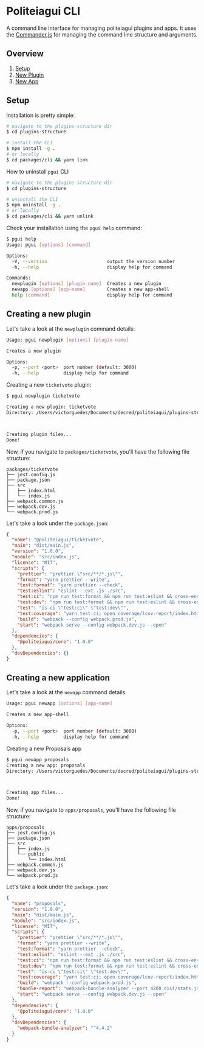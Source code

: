 # Politeiagui CLI

A command line interface for managing politeiagui plugins and apps. It uses the
[Commander.js](https://github.com/tj/commander.js/) for managing the command
line structure and arguments.

## Overview

1. [Setup](#setup)
2. [New Plugin](#creating-a-new-plugin)
3. [New App](#creating-a-new-application)

## Setup

Installation is pretty simple:

```bash
# navigate to the plugins-structure dir
$ cd plugins-structure

# install the CLI
$ npm install -g .
# or locally
$ cd packages/cli && yarn link
```

How to uninstall `pgui` CLI

```bash
# navigate to the plugins-structure dir
$ cd plugins-structure

# uninstall the CLI
$ npm uninstall -g .
# or locally
$ cd packages/cli && yarn unlink
```

Check your installation using the `pgui help` command:

```bash
$ pgui help
Usage: pgui [options] [command]

Options:
  -V, --version                      output the version number
  -h, --help                         display help for command

Commands:
  newplugin [options] [plugin-name]  Creates a new plugin
  newapp [options] [app-name]        Creates a new app-shell
  help [command]                     display help for command
```

## Creating a new plugin

Let's take a look at the `newplugin` command details:

```bash
Usage: pgui newplugin [options] [plugin-name]

Creates a new plugin

Options:
  -p, --port <port>  port number (default: 3000)
  -h, --help         display help for command
```

Creating a new `ticketvote` plugin:

```bash
$ pgui newplugin ticketvote

Creating a new plugin: ticketvote
Directory: /Users/victorguedes/Documents/decred/politeiagui/plugins-structure/packages/ticketvote



Creating plugin files...
Done!
```

Now, if you navigate to `packages/ticketvote`, you'll have the following
file structure:

```
packages/ticketvote
├── jest.config.js
├── package.json
├── src
│   ├── index.html
│   └── index.js
├── webpack.common.js
├── webpack.dev.js
└── webpack.prod.js
```

Let's take a look under the `package.json`:

```json
{
  "name": "@politeiagui/ticketvote",
  "main": "dist/main.js",
  "version": "1.0.0",
  "module": "src/index.js",
  "license": "MIT",
  "scripts": {
    "prettier": "prettier \"src/**/*.js\"",
    "format": "yarn prettier --write",
    "test:format": "yarn prettier --check",
    "test:eslint": "eslint --ext .js ./src",
    "test:ci": "npm run test:format && npm run test:eslint && cross-env jest --no-cache",
    "test:dev": "npm run test:format && npm run test:eslint && cross-env jest --watchAll --no-cache",
    "test": "is-ci \"test:ci\" \"test:dev\"",
    "test:coverage": "yarn test:ci; open coverage/lcov-report/index.html",
    "build": "webpack --config webpack.prod.js",
    "start": "webpack serve --config webpack.dev.js --open"
  },
  "dependencies": {
    "@politeiagui/core": "1.0.0"
  },
  "devDependencies": {}
}
```

## Creating a new application

Let's take a look at the `newapp` command details:

```bash
Usage: pgui newapp [options] [app-name]

Creates a new app-shell

Options:
  -p, --port <port>  port number (default: 3000)
  -h, --help         display help for command
```

Creating a new Proposals app

```bash
$ pgui newapp proposals
Creating a new app: proposals
Directory: /Users/victorguedes/Documents/decred/politeiagui/plugins-structure/apps/proposals



Creating app files...
Done!
```

Now, if you navigate to `apps/proposals`, you'll have the following
file structure:

```
apps/proposals
├── jest.config.js
├── package.json
├── src
│   ├── index.js
│   └── public
│       └── index.html
├── webpack.common.js
├── webpack.dev.js
└── webpack.prod.js
```

Let's take a look under the `package.json`:

```json
{
  "name": "proposals",
  "version": "1.0.0",
  "main": "dist/main.js",
  "module": "src/index.js",
  "license": "MIT",
  "scripts": {
    "prettier": "prettier \"src/**/*.js\"",
    "format": "yarn prettier --write",
    "test:format": "yarn prettier --check",
    "test:eslint": "eslint --ext .js ./src",
    "test:ci": "npm run test:format && npm run test:eslint && cross-env jest --no-cache",
    "test:dev": "npm run test:format && npm run test:eslint && cross-env jest --watchAll --no-cache",
    "test": "is-ci \"test:ci\" \"test:dev\"",
    "test:coverage": "yarn test:ci; open coverage/lcov-report/index.html",
    "build": "webpack --config webpack.prod.js",
    "bundle-report": "webpack-bundle-analyzer --port 4200 dist/stats.json",
    "start": "webpack serve --config webpack.dev.js --open"
  },
  "dependencies": {
    "@politeiagui/core": "1.0.0"
  },
  "devDependencies": {
    "webpack-bundle-analyzer": "^4.4.2"
  }
}
```
